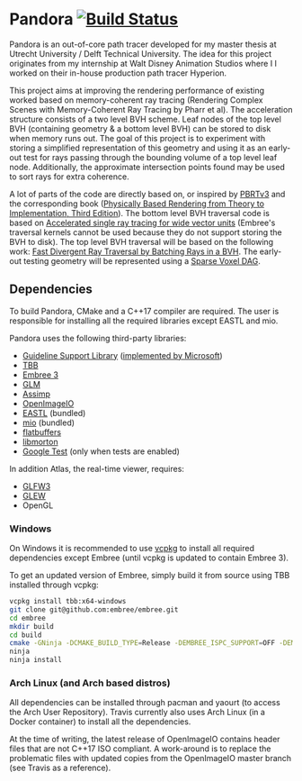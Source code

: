 # Pandora [![Build Status](https://travis-ci.com/mathijs727/pandora.svg?token=BHkWQ9P5pzBfP88jbtB8&branch=master)](https://travis-ci.com/mathijs727/pandora)  
Pandora is an out-of-core path tracer developed for my master thesis at Utrecht University / Delft Technical University. The idea for this project originates from my internship at Walt Disney Animation Studios where I I worked on their in-house production path tracer Hyperion.

This project aims at improving the rendering performance of existing worked based on memory-coherent ray tracing (Rendering Complex Scenes with Memory-Coherent Ray Tracing by Pharr et al). The acceleration structure consists of a two level BVH scheme. Leaf nodes of the top level BVH (containing geometry & a bottom level BVH) can be stored to disk when memory runs out. The goal of this project is to experiment with storing a simplified representation of this geometry and using it as an early-out test for rays passing through the bounding volume of a top level leaf node. Additionally, the approximate intersection points found may be used to sort rays for extra coherence.

A lot of parts of the code are directly based on, or inspired by [PBRTv3](https://github.com/mmp/pbrt-v3) and the corresponding book ([Physically Based Rendering from Theory to Implementation, Third Edition](http://www.pbrt.org/)). The bottom level BVH traversal code is based on [Accelerated single ray tracing for wide vector units](https://dl.acm.org/citation.cfm?id=3105785) (Embree's traversal kernels cannot be used because they do not support storing the BVH to disk). The top level BVH traversal will be based on the following work: [Fast Divergent Ray Traversal by Batching Rays in a BVH](https://dspace.library.uu.nl/handle/1874/343844). The early-out testing geometry will be represented using a [Sparse Voxel DAG](https://dl.acm.org/citation.cfm?id=2462024).

## Dependencies
To build Pandora, CMake and a C++17 compiler are required. The user is responsible for installing all the required libraries except EASTL and mio.

Pandora uses the following third-party libraries:
 - [Guideline Support Library](https://github.com/isocpp/CppCoreGuidelines/blob/master/CppCoreGuidelines.md) ([implemented by Microsoft](https://github.com/Microsoft/GSL))
 - [TBB](https://github.com/01org/tbb)
 - [Embree 3](https://embree.github.io)
 - [GLM](https://github.com/g-truc/glm)
 - [Assimp](https://github.com/assimp/assimp)
 - [OpenImageIO](https://github.com/OpenImageIO/oiio)
 - [EASTL](https://github.com/electronicarts/EASTL) (bundled)
 - [mio](https://github.com/mandreyel/mio) (bundled)
 - [flatbuffers](https://github.com/google/flatbuffers)
 - [libmorton](https://github.com/Forceflow/libmorton)
 - [Google Test](https://github.com/google/googletest) (only when tests are enabled)

In addition Atlas, the real-time viewer, requires:
 - [GLFW3](http://www.glfw.org/)
 - [GLEW](http://glew.sourceforge.net/)
 - OpenGL

### Windows

On Windows it is recommended to use [vcpkg](https://github.com/Microsoft/vcpkg) to install all required dependencies except Embree (until vcpkg is updated to contain Embree 3).

To get an updated version of Embree, simply build it from source using TBB installed through vcpkg:

```bash
vcpkg install tbb:x64-windows
git clone git@github.com:embree/embree.git
cd embree
mkdir build
cd build
cmake -GNinja -DCMAKE_BUILD_TYPE=Release -DEMBREE_ISPC_SUPPORT=OFF -DEMBREE_TBB_ROOT="/path_to_vcpkg/installed/x64-windows" ../
ninja
ninja install
```

### Arch Linux (and Arch based distros)

All dependencies can be installed through pacman and yaourt (to access the Arch User Repository). Travis currently also uses Arch Linux (in a Docker container) to install all the dependencies.

At the time of writing, the latest release of OpenImageIO contains header files that are not C++17 ISO compliant. A work-around is to replace the problematic files with updated copies from the OpenImageIO master branch (see Travis as a reference).